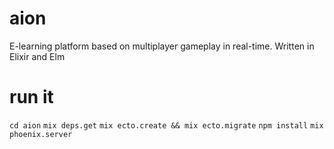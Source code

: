 # aion
E-learning platform based on multiplayer gameplay in real-time. Written in Elixir and Elm

# run it
`cd aion`
`mix deps.get`
`mix ecto.create && mix ecto.migrate`
`npm install`
`mix phoenix.server`
